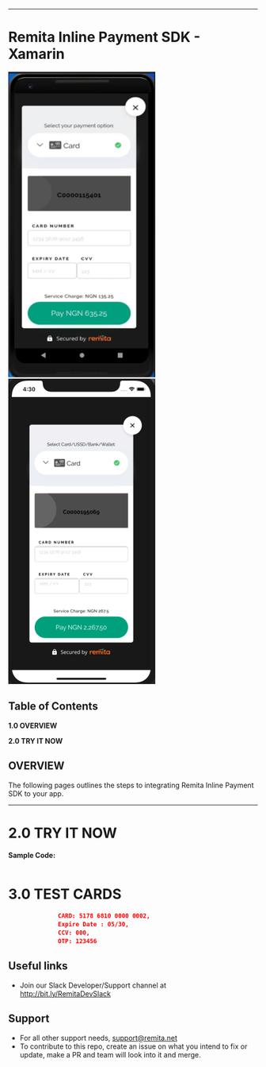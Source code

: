 ** **

# Remita Inline Payment SDK - Xamarin

![](images/android_inline_snapshot.png) ![](images/ios_inline_snapshot.png)


## Table of Contents

**1.0 OVERVIEW**

**2.0 TRY IT NOW**


## OVERVIEW

The following pages outlines the steps to integrating Remita Inline Payment SDK to your app.

** **



# 2.0         TRY IT NOW

**Sample Code:**
```java

```

# 3.0         TEST CARDS
```json
              CARD: 5178 6810 0000 0002,  
              Expire Date : 05/30,  
              CCV: 000, 
              OTP: 123456
```


## Useful links
* Join our Slack Developer/Support channel at http://bit.ly/RemitaDevSlack
    
## Support
- For all other support needs, support@remita.net
- To contribute to this repo, create an issue on what you intend to fix or update, make a PR and team will look into it and merge.
